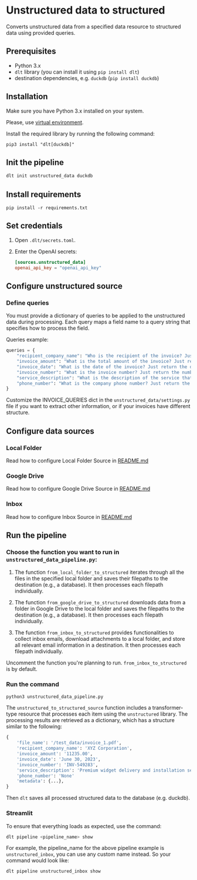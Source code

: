 # Unstructured data to structured
 Converts unstructured data from a specified data resource to structured data using provided queries.

## Prerequisites

- Python 3.x
- `dlt` library (you can install it using `pip install dlt`)
- destination dependencies, e.g. `duckdb` (`pip install duckdb`)

## Installation

Make sure you have Python 3.x installed on your system.

Please, use [virtual environment](https://dlthub.com/docs/reference/installation#once-python-is-installed-you-should-create-virtual-environment).

Install the required library by running the following command:

```shell
pip3 install "dlt[duckdb]"
```

## Init the pipeline
```sh
dlt init unstructured_data duckdb
```

## Install requirements

```shell
pip install -r requirements.txt
```

## Set credentials
1. Open `.dlt/secrets.toml`.
2. Enter the OpenAI secrets:

    ```toml
    [sources.unstructured_data]
    openai_api_key = "openai_api_key"
    ```

## Configure unstructured source
### Define queries
You must provide a dictionary of queries to be applied to the unstructured
data during processing. Each query maps a field name to a query string
that specifies how to process the field.

Queries example:
```python
queries = {
    "recipient_company_name": "Who is the recipient of the invoice? Just return the name. If you don't know, then return None",
    "invoice_amount": "What is the total amount of the invoice? Just return the amount as decimal number, no currency or text. If you don't know, then return None",
    "invoice_date": "What is the date of the invoice? Just return the date. If you don't know, then return None",
    "invoice_number": "What is the invoice number? Just return the number. If you don't know, then return None",
    "service_description": "What is the description of the service that this invoice is for? Just return the description. If you don't know, then return None",
    "phone_number": "What is the company phone number? Just return the phone number. If you don't know, then return None",
}
```

Customize the INVOICE_QUERIES dict in the `unstructured_data/settings.py` file if you want to extract
other information, or if your invoices have different structure.

## Configure data sources

### Local Folder
Read how to configure Local Folder Source in [README.md](local_folder/README.md)
### Google Drive
Read how to configure Google Drive Source in [README.md](google_drive/README.md)
### Inbox
Read how to configure Inbox Source in [README.md](inbox/README.md)


## Run the pipeline
### Choose the function you want to run in `unstructured_data_pipeline.py`:
1. The function `from_local_folder_to_structured` iterates through all the files
in the specified local folder and saves their filepaths to the destination
(e.g., a database). It then processes each filepath individually.

2. The function `from_google_drive_to_structured` downloads data from a folder
in Google Drive to the local folder and saves the filepaths to the destination (e.g., a database).
It then processes each filepath individually.

3. The function `from_inbox_to_structured` provides functionalities to collect inbox emails, download attachments to a local
folder, and store all relevant email information in a destination.
It then processes each filepath individually.

Uncomment the function you're planning to run. `from_inbox_to_structured` is by default.

### Run the command
```python
python3 unstructured_data_pipeline.py
```

The `unstructured_to_structured_source` function includes a transformer-type
resource that processes each item using the `unstructured` library.
The processing results are retrieved as a dictionary, which has a structure similar to the following:
```python
{
    'file_name': '/test_data/invoice_1.pdf',
    'recipient_company_name': 'XYZ Corporation',
    'invoice_amount': '11235.00',
    'invoice_date': 'June 30, 2023',
    'invoice_number': 'INV-549283',
    'service_description': 'Premium widget delivery and installation services',
    'phone_number': 'None'
    'metadata': {...},
}
```
Then `dlt` saves all processed structured data to the database (e.g. duckdb).

### Streamlit
To ensure that everything loads as expected, use the command:
```bash
dlt pipeline <pipeline_name> show
```
For example, the pipeline_name for the above pipeline example is `unstructured_inbox`,
you can use any custom name instead. So your command would look like:

```bash
dlt pipeline unstructured_inbox show
```